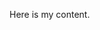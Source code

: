 <style>
h1   { color: #2D3E4E;
  font-family: 'Roboto Condensed';
  }
.main-content {color: #E09E50;
  font-family: 'Roboto Condensed';
  }
section a     {color: #8CBDB9;
  font-family: 'Roboto Condensed';
  }
section p     {color: #8CBDB9;
  font-family: 'Roboto Condensed';
  }
</style>

Here is my content.



